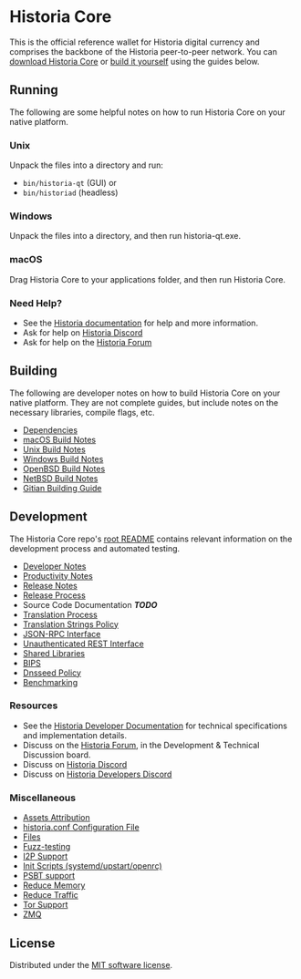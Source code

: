 Historia Core
==========

This is the official reference wallet for Historia digital currency and comprises the backbone of the Historia peer-to-peer network. You can [download Historia Core](https://www.historia.org/downloads/) or [build it yourself](#building) using the guides below.

Running
---------------------
The following are some helpful notes on how to run Historia Core on your native platform.

### Unix

Unpack the files into a directory and run:

- `bin/historia-qt` (GUI) or
- `bin/historiad` (headless)

### Windows

Unpack the files into a directory, and then run historia-qt.exe.

### macOS

Drag Historia Core to your applications folder, and then run Historia Core.

### Need Help?

* See the [Historia documentation](https://docs.historia.org)
for help and more information.
* Ask for help on [Historia Discord](http://stayhistoriay.com)
* Ask for help on the [Historia Forum](https://historia.org/forum)

Building
---------------------
The following are developer notes on how to build Historia Core on your native platform. They are not complete guides, but include notes on the necessary libraries, compile flags, etc.

- [Dependencies](dependencies.md)
- [macOS Build Notes](build-osx.md)
- [Unix Build Notes](build-unix.md)
- [Windows Build Notes](build-windows.md)
- [OpenBSD Build Notes](build-openbsd.md)
- [NetBSD Build Notes](build-netbsd.md)
- [Gitian Building Guide](gitian-building.md)

Development
---------------------
The Historia Core repo's [root README](/README.md) contains relevant information on the development process and automated testing.

- [Developer Notes](developer-notes.md)
- [Productivity Notes](productivity.md)
- [Release Notes](release-notes.md)
- [Release Process](release-process.md)
- Source Code Documentation ***TODO***
- [Translation Process](translation_process.md)
- [Translation Strings Policy](translation_strings_policy.md)
- [JSON-RPC Interface](JSON-RPC-interface.md)
- [Unauthenticated REST Interface](REST-interface.md)
- [Shared Libraries](shared-libraries.md)
- [BIPS](bips.md)
- [Dnsseed Policy](dnsseed-policy.md)
- [Benchmarking](benchmarking.md)

### Resources
* See the [Historia Developer Documentation](https://historiacore.readme.io/)
  for technical specifications and implementation details.
* Discuss on the [Historia Forum](https://historia.org/forum), in the Development & Technical Discussion board.
* Discuss on [Historia Discord](http://stayhistoriay.com)
* Discuss on [Historia Developers Discord](http://chat.historiadevs.org/)

### Miscellaneous
- [Assets Attribution](assets-attribution.md)
- [historia.conf Configuration File](historia-conf.md)
- [Files](files.md)
- [Fuzz-testing](fuzzing.md)
- [I2P Support](i2p.md)
- [Init Scripts (systemd/upstart/openrc)](init.md)
- [PSBT support](psbt.md)
- [Reduce Memory](reduce-memory.md)
- [Reduce Traffic](reduce-traffic.md)
- [Tor Support](tor.md)
- [ZMQ](zmq.md)

License
---------------------
Distributed under the [MIT software license](/COPYING).
